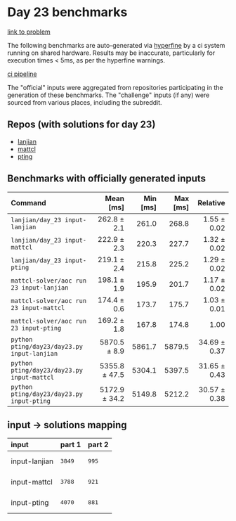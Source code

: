 # Day 23 benchmarks

[link to problem](http://adventofcode.com/2022/day/23)

The following benchmarks are auto-generated via [hyperfine](https://github.com/sharkdp/hyperfine) by a ci system running on shared hardware. Results may be inaccurate, particularly for execution times < 5ms, as per the hyperfine warnings.

[ci pipeline](http://ci.papercode.net:8080/teams/aoc2022/pipelines/aoc-compare-2022)

The "official" inputs were aggregated from repositories participating in the generation of these benchmarks. The "challenge" inputs (if any) were sourced from various places, including the subreddit.

## Repos (with solutions for day 23)


- [lanjian](https://github.com/LanJian/aoc-2022)
- [mattcl](https://github.com/mattcl/aoc2022)
- [pting](https://github.com/pting/aoc2022)

## Benchmarks with officially generated inputs
| Command | Mean [ms] | Min [ms] | Max [ms] | Relative |
|:---|---:|---:|---:|---:|
| `lanjian/day_23 input-lanjian` | 262.8 ± 2.1 | 261.0 | 268.8 | 1.55 ± 0.02 |
| `lanjian/day_23 input-mattcl` | 222.9 ± 2.3 | 220.3 | 227.7 | 1.32 ± 0.02 |
| `lanjian/day_23 input-pting` | 219.1 ± 2.4 | 215.8 | 225.2 | 1.29 ± 0.02 |
| `mattcl-solver/aoc run 23 input-lanjian` | 198.1 ± 1.9 | 195.9 | 201.7 | 1.17 ± 0.02 |
| `mattcl-solver/aoc run 23 input-mattcl` | 174.4 ± 0.6 | 173.7 | 175.7 | 1.03 ± 0.01 |
| `mattcl-solver/aoc run 23 input-pting` | 169.2 ± 1.8 | 167.8 | 174.8 | 1.00 |
| `python pting/day23/day23.py input-lanjian` | 5870.5 ± 8.9 | 5861.7 | 5879.5 | 34.69 ± 0.37 |
| `python pting/day23/day23.py input-mattcl` | 5355.8 ± 47.5 | 5304.1 | 5397.5 | 31.65 ± 0.43 |
| `python pting/day23/day23.py input-pting` | 5172.9 ± 34.2 | 5149.8 | 5212.2 | 30.57 ± 0.38 |

## input -> solutions mapping
|input|part 1|part 2|
|:---|:---|:---|
|input-lanjian|<pre>3849</pre>|<pre>995</pre>|
|input-mattcl|<pre>3788</pre>|<pre>921</pre>|
|input-pting|<pre>4070</pre>|<pre>881</pre>|
